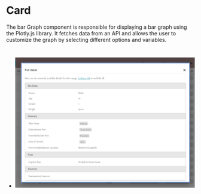 # Card

The bar Graph component is responsible for displaying a bar graph using the Plotly.js library. It fetches data from an API and allows the user to customize the graph by selecting different options and variables.

#

- ![ Bar Graph](../../../assets/pages/cards.png)
